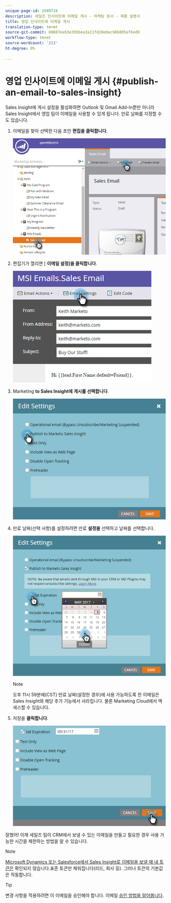 ```yaml
---
unique-page-id: 2949718
description: 세일즈 인사이트에 이메일 게시 - 마케팅 문서 - 제품 설명서
title: 영업 인사이트에 이메일 게시
translation-type: tm+mt
source-git-commit: 00887ea53e395bea3a11fd28e0ac98b085ef6ed8
workflow-type: tm+mt
source-wordcount: '213'
ht-degree: 0%

---
```



# 영업 인사이트에 이메일 게시 {#publish-an-email-to-sales-insight}

Sales Insight에 게시 설정을 활성화하면 Outlook 및 Gmail Add-In뿐만 아니라 Sales Insight에서 영업 팀이 이메일을 사용할 수 있게 됩니다. 만료 날짜를 지정할 수도 있습니다.

1. 이메일을 찾아 선택한 다음 초안 **편집을 클릭합니다**.

   ![](assets/one.png)

1. 편집기가 열리면 [ **이메일 설정]을 클릭합니다**.

   ![](assets/two.png)

1. Marketing **to Sales Insight에 게시를 선택합니다**.

   ![](assets/three.png)

1. 만료 날짜(선택 사항)를 설정하려면 만료 **설정을** 선택하고 날짜를 선택합니다.

   ![](assets/four.png)

   >[!NOTE]
   >
   >오후 11시 59분에(CST) 만료 날짜(설정한 경우)에 사용 가능하도록 한 이메일은 Sales Insight와 해당 추가 기능에서 사라집니다. 물론 Marketing Cloud에서 액세스할 수 있습니다.

1. 저장을 **클릭합니다**.

   ![](assets/five.png)

잘했어! 이제 세일즈 팀이 CRM에서 보낼 수 있는 이메일을 만들고 필요한 경우 사용 가능한 시간을 제한하는 방법을 알 수 있습니다.

>[!NOTE]
>
>[Microsoft Dynamics 또는 Salesforce에서 Sales Insight로 이메일을 보낼 때 내 토큰은](../../../../../../product-docs/core-marketo-concepts/programs/tokens/understanding-my-tokens-in-a-program.md) 확인되지 않습니다.표준 토큰만 채워집니다(리드, 회사 등). 그러나 토큰의 기본값은 작동합니다.

>[!TIP]
>
>변경 사항을 적용하려면 이 이메일을 승인해야 합니다. 이메일 [승인 방법을 알아봅니다](../../../../../../product-docs/email-marketing/general/creating-an-email/approve-an-email.md).

